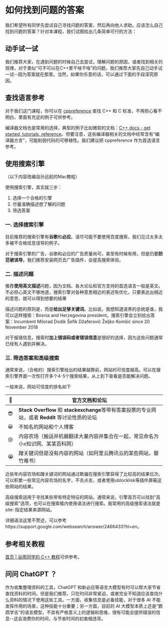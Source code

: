 # 如何找到问题的答案

我们希望所有同学先尝试自己寻找问题的答案，然后再向他人求助。应该怎么自己找到问题的答案？针对本课程，我们试图给出几条简单可行的方法：

## 动手试一试

我们推荐大家，在遇到问题的时候自己去尝试，理解问题的原因，或者找到相关的规律。对于类似“可不可以在C++里干啥干啥”的问题，我们推荐大家先自己动手试一试--因为答案就在那里。当然，如果你乐意的话，可以通过下面的手段深究原因。

## 查找语言参考

对于我们这门课程，你可以在 [cppreference](https://www.cppreference.com) 查找 C++ 和 C 标准，不用担心看不明白，里面有充足的例子可供参考。

编译器文档也是常用的选择，典型的例子比如微软的文档：[C++ docs - get started, tutorials, reference](https://learn.microsoft.com/en-us/cpp/cpp/?view=msvc-170)。但要注意，这些编译器相关的文档中经常含有“编译器方言”，可能削弱代码的可移植性。我们建议把 cppreference 作为首选语言参考。

## 使用搜索引擎

（以下内容改编自孙远航的Mac教程）

使用搜索引擎，其实就三步：

1. 选择一个合格的引擎
2. 尽量准确描述想了解的问题
3. 筛选答案

### 一. 选择搜索引擎

目前推荐的搜索引擎有**谷歌**和**必应**。请尽可能不要使用百度搜索，我们见过太多太多被不合格信息误导的例子。

对于搜索引擎的广告，谷歌和必应的广告质量尚可，甚至有时候有用，但是仍要**防范被误导**。我们推荐安装网页去广告插件，会提高搜索体验。

### 二. 描述问题

推荐**使用英文描述**问题，因为文档、各大论坛和官方支持的首选语言一般是英文。不必担心英文不够地道，搜索引擎对各种意思相近的表述有优化，只要表达出相近的意思，就可以得到想要的结果

描述问题的原则是，而是**给出足够关键词**。比如说，我想知道波黑的总统是谁，我可以这样搜索：Bosnia and Herzegovina president。搜索引擎会立刻给出答案：Incumbent Milorad Dodik Šefik Džaferović Željko Komšić since 20 November 2018

对于报错信息，搜索时**加上错误码或者错误信息**是很好的选择，因为这些问题通常已经有人遇到并解决。

### 三. 筛选答案和高级搜索

通常来说，（合格的）搜索引擎给出的结果越靠前，网站的可信度越高。可以在搜索引擎界面一次性打开多个4-5个搜索结果，从上到下查看是否能解决问题。

一般来说，网站可信度的排名如下

| 🥳  | **官方文档和论坛**                                                                                |
| --- | ------------------------------------------------------------------------------------------------- |
| 😎  | **Stack Overflow** 和 **stackexchange**等带有答案投票的专业网站，或者 **Reddit** 等讨论性质的论坛 |
| 😀  | 不知名的网站和个人博客                                                                            |
| 😢  | 内容农场（搬运并机器翻译大量内容并集合在一起，常见命名为小x知识网、某某百科网）                   |
| 😭  | 蹭关键词但是没有内容的网站（如阿里云腾讯云的某些网站，罄竹难书）                                  |

近些年内容农场和蹭关键词的网站通过欺骗在搜索引擎获得了比较高的结果位次。可以积累一些常见内容农场的名字，不去点击，或者使用ublocklisk等插件屏蔽这些网站的结果。

高级搜索适用于寻找某些带有特定特征的网站。通常来说，引擎首页可以找到“高级搜索”选项，也可以在搜索框内使用语法进行搜索。我常用的高级搜索语法就是 site: 指定结果来源网站。

详细语法这里不赘述，可以参考https://support.google.com/websearch/answer/2466433?hl=en。

## 参考相关教程

[首页 | 谷雨同学的 C++ 教程](https://learn-cpp.guyutongxue.site/)可供参考。

## 问问 ChatGPT ？

作为收集整理资料的工具，ChatGPT 和新必应等语言大模型有时可以帮大家节省查找资料的时间。但是我们推荐，只在时间非常紧迫，或者完全不知道应该查找什么资料的情况下使用这些工具。一方面，收集信息是必备技能，对于很多 AI 不能发挥作用的场景，这种技能十分重要；另一方面，目前的 AI 大模型本质上还是“鹦鹉学舌”的语言模型，不具有严格意义上的逻辑和思维，很有可能会提供错误的信息--这会浪费你的时间，与节省时间的初衷相违背。
